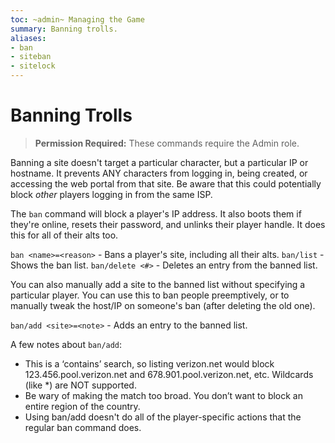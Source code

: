 ```yaml
---
toc: ~admin~ Managing the Game
summary: Banning trolls.
aliases:
- ban
- siteban
- sitelock
---
```


# Banning Trolls

> **Permission Required:** These commands require the Admin role.

Banning a site doesn't target a particular character, but a particular IP or hostname.  It prevents ANY characters from logging in, being created, or accessing the web portal from that site.  Be aware that this could potentially block _other_ players logging in from the same ISP.

The `ban` command will block a player's IP address. It also boots them if they're online, resets their password, and unlinks their player handle. It does this for all of their alts too.

`ban <name>=<reason>` - Bans a player's site, including all their alts.
`ban/list` - Shows the ban list.
`ban/delete <#>`  - Deletes an entry from the banned list.

You can also manually add a site to the banned list without specifying a particular player. You can use this to ban people preemptively, or to manually tweak the host/IP on someone's ban (after deleting the old one).

`ban/add <site>=<note>` - Adds an entry to the banned list.

A few notes about `ban/add`:

- This is a ‘contains’ search, so listing verizon.net would block 123.456.pool.verizon.net and 678.901.pool.verizon.net, etc.  Wildcards (like *) are NOT supported. 
- Be wary of making the match too broad. You don’t want to block an entire region of the country.
- Using ban/add doesn't do all of the player-specific actions that the regular ban command does.

